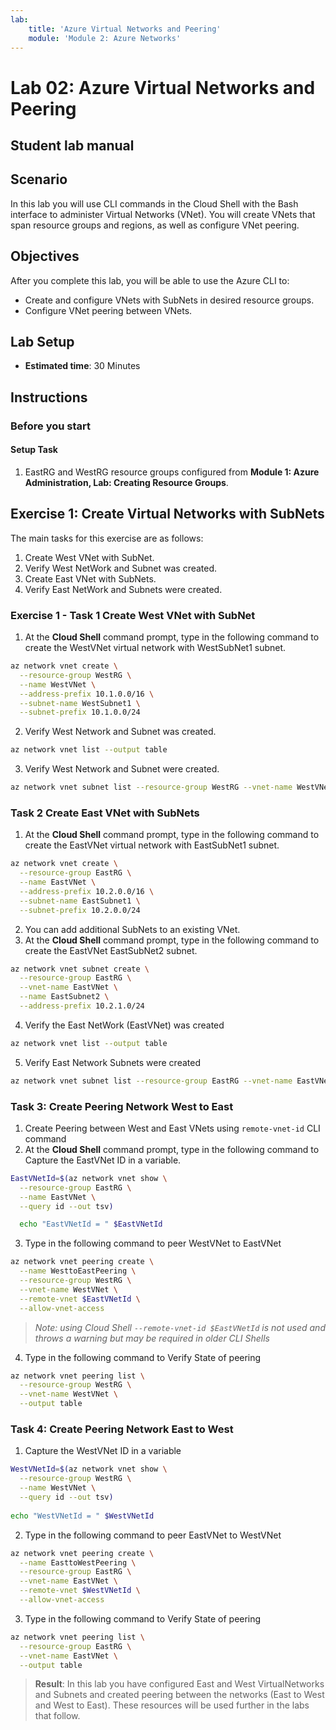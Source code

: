 ```yaml
---
lab:
    title: 'Azure Virtual Networks and Peering'
    module: 'Module 2: Azure Networks'
---
```

    
# Lab 02: Azure Virtual Networks and Peering

## Student lab manual

## Scenario

In this lab you will use CLI commands in the Cloud Shell with the Bash interface to administer Virtual Networks (VNet). You will create VNets that span resource groups and regions, as well as configure VNet peering.

## Objectives

After you complete this lab, you will be able to use the Azure CLI to:

* Create and configure VNets with SubNets in desired resource groups.
* Configure VNet peering between VNets.

## Lab Setup

* **Estimated time**: 30 Minutes

## Instructions

### Before you start

#### Setup Task

1. EastRG and WestRG resource groups configured from **Module 1: Azure Administration, Lab: Creating Resource Groups**.

## Exercise 1: Create Virtual Networks with SubNets

The main tasks for this exercise are as follows:

1. Create West VNet with SubNet.
1. Verify West NetWork and Subnet was created.
1. Create East VNet with SubNets.
1. Verify East NetWork and Subnets were created.

### Exercise 1 - Task 1 Create West VNet with SubNet

1. At the **Cloud Shell** command prompt, type in the following command to create the WestVNet virtual network with WestSubNet1 subnet.

```sh
az network vnet create \
  --resource-group WestRG \
  --name WestVNet \
  --address-prefix 10.1.0.0/16 \
  --subnet-name WestSubnet1 \
  --subnet-prefix 10.1.0.0/24
```

2. Verify West Network and Subnet was created.

```sh
az network vnet list --output table
```

3. Verify West Network and Subnet were created.

```sh
az network vnet subnet list --resource-group WestRG --vnet-name WestVNet --output table
```

### Task 2 Create East VNet with SubNets

1. At the **Cloud Shell** command prompt, type in the following command to create the EastVNet virtual network with EastSubNet1 subnet.

```sh
az network vnet create \
  --resource-group EastRG \
  --name EastVNet \
  --address-prefix 10.2.0.0/16 \
  --subnet-name EastSubnet1 \
  --subnet-prefix 10.2.0.0/24
```

2. You can add additional SubNets to an existing VNet.
3. At the **Cloud Shell** command prompt, type in the following command to create the EastVNet EastSubNet2 subnet.

```sh
az network vnet subnet create \
  --resource-group EastRG \
  --vnet-name EastVNet \
  --name EastSubnet2 \
  --address-prefix 10.2.1.0/24
```

4. Verify the East NetWork (EastVNet) was created

```sh
az network vnet list --output table
```

5. Verify East Network Subnets were created

```sh
az network vnet subnet list --resource-group EastRG --vnet-name EastVNet --output table
```

### Task 3: Create Peering Network West to East

1. Create Peering between West and East VNets using `remote-vnet-id` CLI command
1. At the **Cloud Shell** command prompt, type in the following command to Capture the EastVNet ID in a variable.

```sh
EastVNetId=$(az network vnet show \
  --resource-group EastRG \
  --name EastVNet \
  --query id --out tsv)

  echo "EastVNetId = " $EastVNetId
```

3. Type in the following command to peer WestVNet to EastVNet

```sh
az network vnet peering create \
  --name WesttoEastPeering \
  --resource-group WestRG \
  --vnet-name WestVNet \
  --remote-vnet $EastVNetId \
  --allow-vnet-access
```

> *Note: using Cloud Shell `--remote-vnet-id $EastVNetId` is not used and throws a warning but may be required in older CLI Shells*

4. Type in the following command to Verify State of peering

```sh
az network vnet peering list \
  --resource-group WestRG \
  --vnet-name WestVNet \
  --output table
  ```

### Task 4: Create Peering Network East to West

1. Capture the WestVNet ID in a variable

```sh
WestVNetId=$(az network vnet show \
  --resource-group WestRG \
  --name WestVNet \
  --query id --out tsv)
  
echo "WestVNetId = " $WestVNetId
```

2. Type in the following command to peer EastVNet to WestVNet

```sh
az network vnet peering create \
  --name EasttoWestPeering \
  --resource-group EastRG \
  --vnet-name EastVNet \
  --remote-vnet $WestVNetId \
  --allow-vnet-access
```

3. Type in the following command to Verify State of peering

```sh
az network vnet peering list \
  --resource-group EastRG \
  --vnet-name EastVNet \
  --output table
  ```

> **Result**: In this lab you have configured East and West VirtualNetworks and Subnets and created peering between the networks (East to West and West to East). These resources will be used further in the labs that follow.
